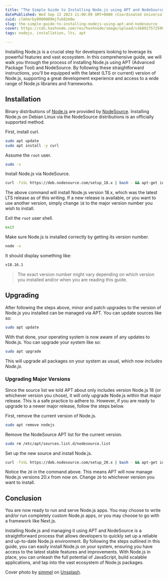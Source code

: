 ```yaml
---
title: "The Simple Guide to Installing Node.js using APT and NodeSource"
datePublished: Wed Sep 13 2023 11:00:09 GMT+0000 (Coordinated Universal Time)
cuid: clmhmrby0000009mjfub82m9w
slug: the-simple-guide-to-installing-nodejs-using-apt-and-nodesource
cover: https://cdn.hashnode.com/res/hashnode/image/upload/v1689275725963/f6fd7ed9-c028-4426-b343-ca5a4ec6c246.png
tags: nodejs, installation, lts, apt

---
```


Installing Node.js is a crucial step for developers looking to leverage its powerful features and vast ecosystem. In this comprehensive guide, we will walk you through the process of installing Node.js using APT (Advanced Package Tool) and NodeSource. By following these straightforward instructions, you'll be equipped with the latest (LTS or current) version of Node.js, supporting a great development experience and access to a wide range of Node.js libraries and frameworks.

## **Installation**

Binary distributions of [Node.js](https://nodejs.org/en) are provided by [NodeSource](https://nodesource.com/). Installing Node.js on Debian Linux via the NodeSource distributions is an officially supported method.

First, install curl.

```bash
sudo apt update
sudo apt install -y curl
```

Assume the `root` user.

```bash
sudo -s
```

Install Node.js via NodeSource.

```bash
curl -fsSL https://deb.nodesource.com/setup_18.x | bash - && apt-get install -y nodejs
```

The above command will install Node.js version 18.x, which was the latest LTS release as of this writing. If a new release is available, or you want to use another version, simply change `18` to the major version number you wish to install.

Exit the `root` user shell.

```bash
exit
```

Make sure Node.js is installed correctly by getting its version number.

```bash
node -v
```

It should display something like:

```bash
v18.16.1
```

> The exact version number might vary depending on which version you installed and/or when you are reading this guide.

## Upgrading

After following the steps above, minor and patch upgrades to the version of Node.js you installed can be managed via APT. You can update sources like so:

```bash
sudo apt update
```

With that done, your operating system is now aware of any updates to Node.js. You can upgrade your system like so:

```bash
sudo apt upgrade
```

This will upgrade all packages on your system as usual, which now *includes Node.js*.

### Upgrading Major Versions

Since the source list we told APT about only includes version Node.js 18 (or whichever version you chose), it will only upgrade Node.js within that major release. This is a safe practice to adhere to. However, if you are ready to upgrade to a newer major release, follow the steps below.

First, remove the current version of Node.js.

```bash
sudo apt remove nodejs
```

Remove the NodeSource APT list for the current version.

```bash
sudo rm /etc/apt/sources.list.d/nodesource.list
```

Set up the new source and install Node.js.

```bash
curl -fsSL https://deb.nodesource.com/setup_20.x | bash - && apt-get install -y nodejs
```

Notice the `20` in the command above. This means APT will now manage Node.js versions 20.x from now on. Change `20` to whichever version you want to install.

## Conclusion

You are now ready to run and serve Node.js apps. You may choose to write and/or run completely custom Node.js apps, or you may choose to go with a framework like Next.js.

Installing Node.js and managing it using APT and NodeSource is a straightforward process that allows developers to quickly set up a reliable and up-to-date Node.js environment. By following the steps outlined in this guide, you can easily install Node.js on your system, ensuring you have access to the latest stable features and improvements. With Node.js in place, you can unleash the full potential of JavaScript, build scalable applications, and tap into the vast ecosystem of Node.js packages.

Cover photo by [simmel](https://unsplash.com/@simmelx?utm_source=unsplash&utm_medium=referral&utm_content=creditCopyText) on [Unsplash](https://unsplash.com/photos/a-lone-tree-in-the-middle-of-a-desert-1vBXUCb-bXQ?utm_source=unsplash&utm_medium=referral&utm_content=creditCopyText).